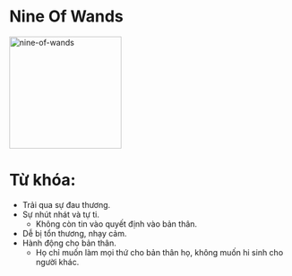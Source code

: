 # Nine Of Wands

<img style="width: 200px;" alt="nine-of-wands"
  src="https://www.alittlesparkofjoy.com/wp-content/uploads/2019/11/nine-of-wands-tarot-card.jpg">

**Từ khóa:**
===

* Trải qua sự đau thương.
* Sự nhút nhát và tự ti.
  * Không còn tin vào quyết định vào bản thân.
* Dễ bị tổn thương, nhạy cảm.
* Hành động cho bản thân.
  * Họ chỉ muốn làm mọi thứ cho bản thân họ, không muốn hi sinh cho người khác.
